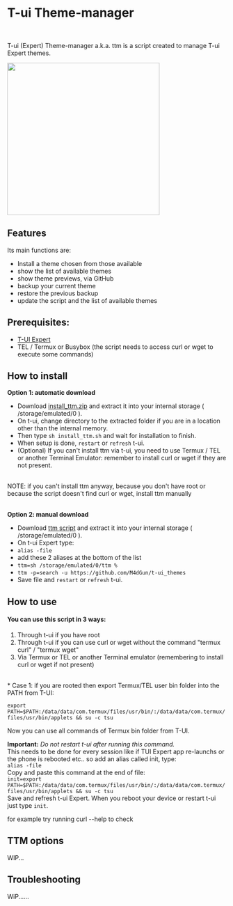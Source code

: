 # T-ui Theme-manager
<br>

T-ui (Expert) Theme-manager a.k.a. ttm is a script created to manage T-ui Expert themes.


<img src="https://github.com/M4dGun/t-ui_themes/blob/main/theme-manager/ttm_example.jpg" data-canonical-src="https://github.com/M4dGun/t-ui_themes/blob/main/theme-manager/ttm_example.jpg" width="350" />
<br>


## Features

Its main functions are:

* Install a theme chosen from those available
* show the list of available themes
* show theme previews, via GitHub
* backup your current theme
* restore the previous backup
* update the script and the list of available themes

## Prerequisites:
* [T-UI Expert](https://github.com/v1nc/T-UI-Expert/releases/download/v0.4.4e/de.reckendrees.systems.tui.expert_fdroid_v.0.4.4e.apk)
* TEL / Termux or Busybox (the script needs to access curl or wget to execute some commands)


## How to install

**Option 1: automatic download**
* Download [install_ttm.zip](https://github.com/M4dGun/t-ui_themes/raw/main/theme-manager/install_ttm.zip) and extract it into your internal storage ( /storage/emulated/0 ).
* On t-ui, change directory to the extracted folder if you are in a location other than the internal memory. 
* Then type `sh install_ttm.sh` and wait for installation to finish.
* When setup is done, `restart` or `refresh` t-ui.
* (Optional) If you can't install ttm via t-ui, you need to use Termux / TEL or another Terminal Emulator: remember to install curl or wget if they are not present.

<br>
NOTE: if you can't install ttm anyway, because you don't have root or because the script doesn't find curl or wget, install ttm manually<br>
<br>

**Option 2: manual download**
* Download [ttm script](https://github.com/M4dGun/t-ui_themes/raw/main/theme-manager/ttm.zip) and extract it into your internal storage ( /storage/emulated/0 ).
* On t-ui Expert type:
* `alias -file`
* add these 2 aliases at the bottom of the list
* `ttm=sh /storage/emulated/0/ttm %`
* `ttm -p=search -u https://github.com/M4dGun/t-ui_themes`
* Save file and `restart` or `refresh` t-ui.


## How to use 

#### You can use this script in 3 ways:<br>
1. Through t-ui if you have root
2. Through t-ui if you can use curl or wget without the command "termux curl" / "termux wget"
3. Via Termux or TEL or another Terminal emulator (remembering to install curl or wget if not present)
<br>
* Case 1: if you are rooted then export Termux/TEL user bin folder into the PATH from T-UI:

`export PATH=$PATH:/data/data/com.termux/files/usr/bin/:/data/data/com.termux/files/usr/bin/applets && su -c tsu`
      
Now you can use all commands of Termux bin folder from T-UI. <br>

**Important:** *Do not restart t-ui after running this command.*<br>
This needs to be done for every session like if TUI Expert app re-launchs or the phone is rebooted etc.. so add an alias called init, type:<br>
`alias -file` <br>
Copy and paste this command at the end of file:<br>
`init=export PATH=$PATH:/data/data/com.termux/files/usr/bin/:/data/data/com.termux/files/usr/bin/applets && su -c tsu` <br>
Save and refresh t-ui Expert. 
When you reboot your device or restart t-ui just type `init`.

  for example try running curl --help to check
  
  
  
## TTM options
WIP...



  
  ## Troubleshooting
  
  WiP......
